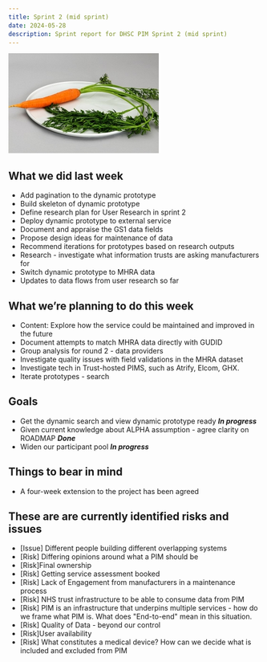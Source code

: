 ```yaml
---
title: Sprint 2 (mid sprint)
date: 2024-05-28
description: Sprint report for DHSC PIM Sprint 2 (mid sprint)
---
```


![Carrot](carrot2.jpg)

## What we did last week
- Add pagination to the dynamic prototype
- Build skeleton of dynamic prototype
- Define research plan for User Research in sprint 2
- Deploy dynamic prototype to external service
- Document and appraise the GS1 data fields
- Propose design ideas for maintenance of data
- Recommend iterations for prototypes based on research outputs
- Research - investigate what information trusts are asking manufacturers for
- Switch dynamic prototype to MHRA data
- Updates to data flows from user research so far

## What we’re planning to do this week
- Content: Explore how the service could be maintained and improved in the future
- Document attempts to match MHRA data directly with GUDID
- Group analysis for round 2 - data providers
- Investigate quality issues with field validations in the MHRA dataset
- Investigate tech in Trust-hosted PIMS, such as Atrify, Elcom, GHX.
- Iterate prototypes - search

## Goals
- Get the dynamic search and view dynamic prototype ready <span class="badge bg-info">_**In progress**_</span>
- Given current knowledge about ALPHA assumption - agree clarity on ROADMAP <span class="badge bg-success">_**Done**_</span> 
- Widen our participant pool <span class="badge bg-info">_**In progress**_</span>

## Things to bear in mind
- A four-week extension to the project has been agreed

## These are are currently identified risks and issues
- [Issue] Different people building different overlapping systems
- [Risk] Differing opinions around what a PIM should be
- [Risk]Final ownership
- [Risk] Getting service assessment booked
- [Risk] Lack of Engagement from manufacturers in a maintenance process
- [Risk] NHS trust infrastructure to be able to consume data from PIM
- [Risk] PIM is an infrastructure that underpins multiple services - how do we frame what PIM is. What does "End-to-end" mean in this situation.
- [Risk] Quality of Data - beyond our control
- [Risk]User availability
- [Risk] What constitutes a medical device? How can we decide what is included and excluded from PIM

